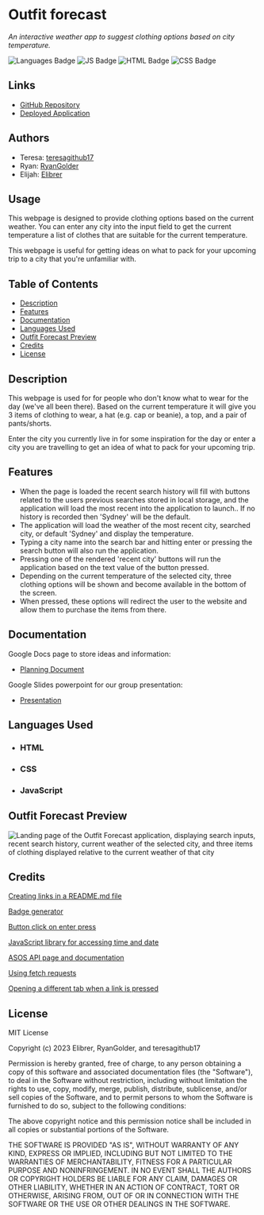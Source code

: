 # Outfit forecast
*An interactive weather app to suggest clothing options based on city temperature.*

![Languages Badge](https://img.shields.io/badge/Languages-3-blue)
![JS Badge](https://img.shields.io/badge/JavaScript-64.7%25-yellow)
![HTML Badge](https://img.shields.io/badge/HTML-25.4%25-red)
![CSS Badge](https://img.shields.io/badge/CSS-9.9%25-blueviolet)

## Links
- [GitHub Repository](https://github.com/Elibrer/weather-fashion-app)
-  [Deployed Application](https://elibrer.github.io/weather-fashion-app)

## Authors

- Teresa: [teresagithub17](https://github.com/teresagithub17)
- Ryan: [RyanGolder](https://github.com/RyanGolder)
- Elijah: [Elibrer](https://github.com/elibrer)


## Usage

This webpage is designed to provide clothing options based on the current weather. You can enter any city into the input field to get the current temperature a list of clothes that are suitable for the current temperature.

This webpage is useful for getting ideas on what to pack for your upcoming trip to a city that you're unfamiliar with.


## Table of Contents

- [Description](#description)
- [Features](#features)
- [Documentation](#documentation)
- [Languages Used](#languages-used)
- [Outfit Forecast Preview](#full-preview)
- [Credits](#credits)
- [License](#license)



## Description

This webpage is used for for people who don't know what to wear for the day (we've all been there). Based on the current temperature it will give you 3 items of clothing to wear, a hat (e.g. cap or beanie), a top, and a pair of pants/shorts.

Enter the city you currently live in for some inspiration for the day or enter a city you are travelling to get an idea of what to pack for your upcoming trip.

## Features
- When the page is loaded the recent search history will fill with buttons related to the users previous searches stored in local storage, and the application will load the most recent into the application to launch.. If no history is recorded then 'Sydney' will be the default.
- The application will load the weather of the most recent city, searched city, or default 'Sydney' and display the temperature. 
- Typing a city name into the search bar and hitting enter or pressing the search button will also run the application. 
- Pressing one of the rendered 'recent city' buttons will run the application based on the text value of the button pressed.
- Depending on the current temperature of the selected city, three clothing options will be shown and become available in the bottom of the screen.
- When pressed, these options will redirect the user to the website and allow them to purchase the items from there.

## Documentation
Google Docs page to store ideas and information:
- [Planning Document](https://docs.google.com/document/d/1tlqwegM2-y9XgI4FwGl6Yx2GwtaKLGg5eVWhkjZvldM/edit?usp=sharing/)

Google Slides powerpoint for our group presentation:
- [Presentation](https://docs.google.com/presentation/d/1F9yPo9jogn1VkJ_jXOAwknGyZlUTi9mNqzg_zsCUe8c/edit?usp=sharing)

## Languages Used
- ### **HTML**
- ### **CSS**
- ### **JavaScript**

## Outfit Forecast Preview

![Landing page of the Outfit Forecast application, displaying search inputs, recent search history, current weather of the selected city, and three items of clothing displayed relative to the current weather of that city](./assets/images/outfit-forecast-preview.png "outfit-forecast-preview")


## Credits

[Creating links in a README.md file](https://docs.readme.com/main/docs/linking-to-pages)

[Badge generator](https://shields.io/)

[Button click on enter press](https://www.w3schools.com/howto/howto_js_trigger_button_enter.asp)

[JavaScript library for accessing time and date](https://day.js.org/)

[ASOS API page and documentation](https://rapidapi.com/apidojo/api/asos2)

[Using fetch requests](https://developer.mozilla.org/en-US/docs/Web/API/Fetch_API/Using_Fetch)

[Opening a different tab when a link is pressed](https://www.freecodecamp.org/news/how-to-use-html-to-open-link-in-new-tab/)


## License

MIT License

Copyright (c) 2023 Elibrer, RyanGolder, and teresagithub17

Permission is hereby granted, free of charge, to any person obtaining a copy
of this software and associated documentation files (the "Software"), to deal
in the Software without restriction, including without limitation the rights
to use, copy, modify, merge, publish, distribute, sublicense, and/or sell
copies of the Software, and to permit persons to whom the Software is
furnished to do so, subject to the following conditions:

The above copyright notice and this permission notice shall be included in all
copies or substantial portions of the Software.

THE SOFTWARE IS PROVIDED "AS IS", WITHOUT WARRANTY OF ANY KIND, EXPRESS OR
IMPLIED, INCLUDING BUT NOT LIMITED TO THE WARRANTIES OF MERCHANTABILITY,
FITNESS FOR A PARTICULAR PURPOSE AND NONINFRINGEMENT. IN NO EVENT SHALL THE
AUTHORS OR COPYRIGHT HOLDERS BE LIABLE FOR ANY CLAIM, DAMAGES OR OTHER
LIABILITY, WHETHER IN AN ACTION OF CONTRACT, TORT OR OTHERWISE, ARISING FROM,
OUT OF OR IN CONNECTION WITH THE SOFTWARE OR THE USE OR OTHER DEALINGS IN THE
SOFTWARE.